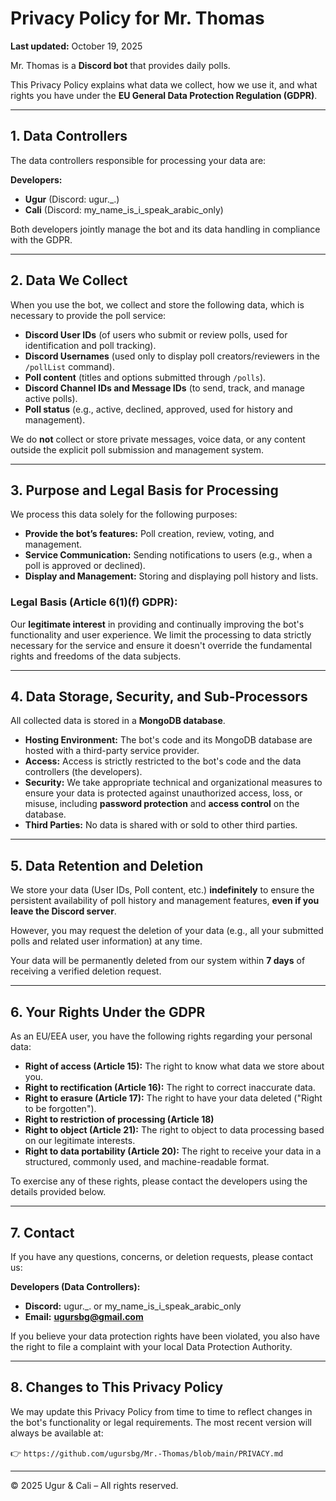 # Privacy Policy for Mr. Thomas

**Last updated:** October 19, 2025

Mr. Thomas is a **Discord bot** that provides daily polls.

This Privacy Policy explains what data we collect, how we use it, and what rights you have under the **EU General Data Protection Regulation (GDPR)**.

---

## 1. Data Controllers

The data controllers responsible for processing your data are:

**Developers:**
- **Ugur** (Discord: ugur._.)
- **Cali** (Discord: my_name_is_i_speak_arabic_only)

Both developers jointly manage the bot and its data handling in compliance with the GDPR.

---

## 2. Data We Collect

When you use the bot, we collect and store the following data, which is necessary to provide the poll service:

- **Discord User IDs** (of users who submit or review polls, used for identification and poll tracking).
- **Discord Usernames** (used only to display poll creators/reviewers in the `/pollList` command).
- **Poll content** (titles and options submitted through `/polls`).
- **Discord Channel IDs and Message IDs** (to send, track, and manage active polls).
- **Poll status** (e.g., active, declined, approved, used for history and management).

We do **not** collect or store private messages, voice data, or any content outside the explicit poll submission and management system.

---

## 3. Purpose and Legal Basis for Processing

We process this data solely for the following purposes:

- **Provide the bot’s features:** Poll creation, review, voting, and management.
- **Service Communication:** Sending notifications to users (e.g., when a poll is approved or declined).
- **Display and Management:** Storing and displaying poll history and lists.

### Legal Basis (Article 6(1)(f) GDPR):
Our **legitimate interest** in providing and continually improving the bot's functionality and user experience. We limit the processing to data strictly necessary for the service and ensure it doesn't override the fundamental rights and freedoms of the data subjects.

---

## 4. Data Storage, Security, and Sub-Processors

All collected data is stored in a **MongoDB database**.

- **Hosting Environment:** The bot's code and its MongoDB database are hosted with a third-party service provider.
- **Access:** Access is strictly restricted to the bot's code and the data controllers (the developers).
- **Security:** We take appropriate technical and organizational measures to ensure your data is protected against unauthorized access, loss, or misuse, including **password protection** and **access control** on the database.
- **Third Parties:** No data is shared with or sold to other third parties.

---

## 5. Data Retention and Deletion

We store your data (User IDs, Poll content, etc.) **indefinitely** to ensure the persistent availability of poll history and management features, **even if you leave the Discord server**.

However, you may request the deletion of your data (e.g., all your submitted polls and related user information) at any time.

Your data will be permanently deleted from our system within **7 days** of receiving a verified deletion request.

---

## 6. Your Rights Under the GDPR

As an EU/EEA user, you have the following rights regarding your personal data:

- **Right of access (Article 15):** The right to know what data we store about you.
- **Right to rectification (Article 16):** The right to correct inaccurate data.
- **Right to erasure (Article 17):** The right to have your data deleted ("Right to be forgotten").
- **Right to restriction of processing (Article 18)**
- **Right to object (Article 21):** The right to object to data processing based on our legitimate interests.
- **Right to data portability (Article 20):** The right to receive your data in a structured, commonly used, and machine-readable format.

To exercise any of these rights, please contact the developers using the details provided below.

---

## 7. Contact

If you have any questions, concerns, or deletion requests, please contact us:

**Developers (Data Controllers):**
- **Discord:** ugur._. or my_name_is_i_speak_arabic_only
- **Email:** **ugursbg@gmail.com**

If you believe your data protection rights have been violated, you also have the right to file a complaint with your local Data Protection Authority.

---

## 8. Changes to This Privacy Policy

We may update this Privacy Policy from time to time to reflect changes in the bot's functionality or legal requirements. The most recent version will always be available at:

👉 `https://github.com/ugursbg/Mr.-Thomas/blob/main/PRIVACY.md`

---

© 2025 Ugur & Cali – All rights reserved.
